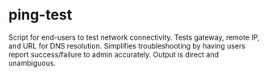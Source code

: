 # ping-test
Script for end-users to test network connectivity. Tests gateway, remote IP, and URL for DNS resolution. Simplifies troubleshooting by having users report success/failure to admin accurately. Output is direct and unambiguous.
